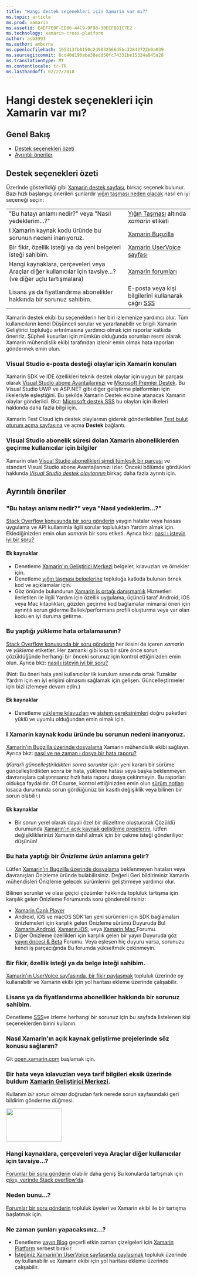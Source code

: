 ```yaml
---
title: "Hangi destek seçenekleri için Xamarin var mı?"
ms.topic: article
ms.prod: xamarin
ms.assetid: E4EF7E0F-ED86-44C9-9F98-38ECF881C7E2
ms.technology: xamarin-cross-platform
author: asb3993
ms.author: amburns
ms.openlocfilehash: 165313fb0150c2d9832566d5bc32842722b0a039
ms.sourcegitcommit: 6cd40d190abe38edd50fc74331be15324a845a28
ms.translationtype: MT
ms.contentlocale: tr-TR
ms.lasthandoff: 02/27/2018
---
```

# <a name="what-support-options-are-available-for-xamarin"></a>Hangi destek seçenekleri için Xamarin var mı?

## <a name="overview"></a>Genel Bakış
- [Destek seçenekleri özeti](#Summary_of_Support_Options)
- [Ayrıntılı öneriler](#Detailed_Recommendations)

## <a name="summary-of-support-options"></a>Destek seçenekleri özeti

Üzerinde gösterildiği gibi [Xamarin destek sayfası](https://www.xamarin.com/support), birkaç seçenek bulunur.  Bazı hızlı başlangıç önerileri şunlardır [yığın taşması neden olacak](http://stackoverflow.com/help/product-support) nasıl en iyi seçeneği seçin:

<table>
    <tr>
        <td>"Bu hatayı anlamı nedir?" veya "Nasıl yedeklerim...?"</td>
        <td><a href="http://stackoverflow.com/questions/ask?tags=xamarin">Yığın Taşması</a> altında <em>xamarin</em> etiketi</td>
    </tr>
    <tr>
        <td>I Xamarin kaynak kodu üründe bu sorunun nedeni inanıyoruz.</td>
        <td><a href="https://bugzilla.xamarin.com/page.cgi?id=bug-writing.html">Xamarin Bugzilla</a></td>
    </tr>
    <tr>
        <td>Bir fikir, özellik isteği ya da yeni belgeleri isteği sahibim.</td>
        <td><a href="https://xamarin.uservoice.com">Xamarin UserVoice sayfası</a></td>
    </tr>
    <tr>
        <td>Hangi kaynaklara, çerçeveleri veya Araçlar diğer kullanıcılar için tavsiye...? (ve diğer uçlu tartışmalara)</td>
        <td><a href="https://forums.xamarin.com/">Xamarin forumları</a></td>
    </tr>
    <tr>
        <td>Lisans ya da fiyatlandırma abonelikler hakkında bir sorunuz sahibim.</td>
        <td>E-posta veya kişi bilgilerini kullanarak çağrı <a href="https://www.xamarin.com/faq">SSS</a></td>
    </tr>
</table>

Xamarin destek ekibi bu seçeneklerin her biri izlemenize yardımcı olur.  Tüm kullanıcıların kendi Düşünceli sorular ve yararlanabilir ve bilgili Xamarin Geliştirici topluluğu artırılmasına yardımcı olmak için raporlar katkıda öneririz.  Şüpheli kusurları için mümkün olduğunda sorunları resmi olarak Xamarin mühendislik ekibi tarafından izlenir emin olmak hata raporları göndermek emin olun.

### <a name="visual-studio-email-support-incidents-for-xamarin-topics"></a>Visual Studio e-posta desteği olaylar için Xamarin konuları

Xamarin SDK ve IDE özellikleri teknik destek olaylar için uygun bir parçası olarak [Visual Studio abone Avantajlarınızı](https://msdn.microsoft.com/subscriptions/bb266240) ve [Microsoft Premier Destek](https://www.microsoft.com/en-us/microsoftservices/support.aspx).  Bu Visual Studio UWP ve ASP.NET gibi diğer geliştirme platformları için ilkeleriyle eşleştiğini.  Bu şekilde Xamarin Destek ekibine atanacak Xamarin olaylar gönderildi.  Bkz: [Microsoft destek SSS](https://support.microsoft.com/gp/offerprophone) bu olayları için ilkeleri hakkında daha fazla bilgi için.

Xamarin Test Cloud için destek olaylarının giderek gönderilebilen [Test bulut oturum açma sayfasına](https://testcloud.xamarin.com/login) ve açma **Destek** bağlantı.

### <a name="information-for-users-migrating-from-expired-xamarin-subscriptions-to-visual-studio-subscriptions"></a>Visual Studio abonelik süresi dolan Xamarin aboneliklerden geçirme kullanıcılar için bilgiler

Xamarin olan [Visual Studio abonelikleri şimdi tümleşik bir parçası](https://blog.xamarin.com/xamarin-for-all/) ve standart Visual Studio abone Avantajlarınızı izler.  Önceki bölümde gördükleri hakkında [ *Visual Studio destek olaylarının* ](#Visual_Studio_email_support_incidents_for_Xamarin_topics) birkaç daha fazla ayrıntı için.

## <a name="detailed-recommendations"></a>Ayrıntılı öneriler

### <a name="what-does-this-error-mean-or-how-do-i--"></a>"Bu hatayı anlamı nedir?" veya "Nasıl yedeklerim...?"

[Stack Overflow konusunda bir soru gönderin](http://stackoverflow.com/questions/ask?tags=xamarin) yaygın hatalar veya hassas uygulama ve API kullanımla ilgili sorular topluluktan Yardım almak için.  Eklediğinizden emin olun _xamarin_ bir soru etiketi.  Ayrıca bkz: [nasıl ı isteyin iyi bir soru?](http://stackoverflow.com/help/how-to-ask)

#### <a name="additional-resources"></a>Ek kaynaklar

-   Denetleme [Xamarin'ın Geliştirici Merkezi](/index.md) belgeler, kılavuzları ve örnekler için.
-   Denetleme [yığın taşması belgelerine](http://stackoverflow.com/documentation) topluluğa katkıda bulunan örnek kod ve açıklamalar için.
-   Göz önünde bulundurun [Xamarin iş ortağı danışmanlık](https://www.xamarin.com/consulting-partners) Hizmetleri ilerletilen ile ilgili Yardım için özellik uygulama, üçüncü taraf Android, iOS veya Mac kitaplıkları, gözden geçirme kod bağlamalar mimarisi öneri için ayrıntılı sorun giderme Bellek/performans profili oluşturma veya var olan kodu en iyi duruma getirme.

### <a name="what-does-this-installation-error-mean"></a>Bu yaptığı _yükleme_ hata ortalamasının?

[Stack Overflow konusunda bir soru gönderin](http://stackoverflow.com/questions/ask?tags=xamarin+installation) her ikisini de içeren _xamarin_ ve _yükleme_ etiketler.  Her zamanki gibi kısa bir süre önce sorun çözüldüğünde herhangi bir önceki sorunuz için kontrol ettiğinizden emin olun.  Ayrıca bkz: [nasıl ı isteyin iyi bir soru?](http://stackoverflow.com/help/how-to-ask)

(Not: Bu öneri hala yeni kullanıcılar ilk kurulum sırasında ortak Tuzaklar Yardım için en iyi erişimi olmasını sağlamak için gelişen.  Güncelleştirmeler için bizi izlemeye devam edin.)

#### <a name="additional-resources"></a>Ek kaynaklar

-   Denetleme [yükleme kılavuzları](~/cross-platform/get-started/installation/index.md) ve [sistem gereksinimleri](~/cross-platform/get-started/requirements.md) doğru paketleri yüklü ve uyumlu olduğundan emin olmak için.

### <a name="i-believe-this-problem-is-caused-by-a-defect-in-the-xamarin-source-code"></a>I Xamarin kaynak kodu üründe bu sorunun nedeni inanıyoruz.

[Xamarin'ın Bugzilla üzerinde dosyalama](https://bugzilla.xamarin.com/page.cgi?id=bug-writing.html) Xamarin mühendislik ekibi sağlayın.  Ayrıca bkz: [nasıl ve ne zaman ı dosya bir hata raporu?](~/cross-platform/troubleshooting/questions/howto-file-bug.md)

(*Kararlı güncelleştirildikten sonra sorunlar için*: yeni kararlı bir sürüme güncelleştirdikten sonra bir hata, yükleme hatası veya başka beklenmeyen davranışlara çalıştırırsanız hızlı hata raporu dosya çekinmeyin.  Bu raporları oldukça faydalıdır.  Of Course, kontrol ettiğinizden emin olun [sürüm notları](https://developer.xamarin.com/releases/) kısaca durumunda sorun gördüğünüz bir kasıtlı değişiklik veya bilinen bir sorun olabilir.)

#### <a name="additional-resources"></a>Ek kaynaklar

-   Bir sorun yerel olarak dayalı özel bir düzeltme oluşturarak Çözüldü durumunda [Xamarin'ın açık kaynak geliştirme projelerini](http://open.xamarin.com/), lütfen değişikliklerinizi Xamarin dahil almak için bir çekme isteği gönderiliyor düşünün!

### <a name="what-does-this-error-in-a-preview-product-mean"></a>Bu hata yaptığı bir _Önizleme ürün_ anlamına gelir?

Lütfen [Xamarin'ın Bugzilla üzerinde dosyalama](https://bugzilla.xamarin.com/page.cgi?id=bug-writing.html) beklenmeyen hataları veya davranışları Önizleme üründe bulabilirsiniz.  Değerli Geri bildiriminiz Xamarin mühendisleri Önizleme gelecek sürümlerini geliştirmeye yardımcı olur.

Bilinen sorunlar ve olası geçici çözümler hakkında topluluk tartışma için karşılık gelen Önizleme Forumunda soru gönderebilirsiniz:

-   [Xamarin Canlı Player](https://forums.xamarin.com/categories/live-player)
-   Android, iOS ve macOS SDK'ları yeni sürümleri için SDK bağlamaları önizlemeleri için karşılık gelen Önizleme sürümü Duyuruda Bul [Xamarin.Android](http://forums.xamarin.com/categories/android), [Xamarin.iOS](http://forums.xamarin.com/categories/ios), veya [Xamarin.Mac ](http://forums.xamarin.com/categories/mac) Forumu.
-   Diğer Önizleme özellikleri için karşılık gelen bir yayın Duyuruda göz [yayın öncesi & Beta](http://forums.xamarin.com/categories/xamarin-prerelease) Forumu.  Veya eşleşen hiç duyuru varsa, sorunuzu kendi iş parçacığında Bu forumda yükseltmek çekinmeyin.

### <a name="i-have-an-idea-feature-request-or-documentation-request"></a>Bir fikir, özellik isteği ya da belge isteği sahibim.

[Xamarin'ın UserVoice sayfasında, bir fikir paylaşmak](https://xamarin.uservoice.com) topluluk üzerinde oy kullanabilir ve Xamarin ekibi için yol haritası ekleme üzerinde çalışabilir.

### <a name="i-have-a-question-about-subscriptions-licensing-or-pricing"></a>Lisans ya da fiyatlandırma abonelikler hakkında bir sorunuz sahibim.

Denetleme [SSS](https://www.xamarin.com/faq)ve izleme herhangi bir sorunuz için bu sayfada listelenen kişi seçeneklerden birini kullanın.

### <a name="how-do-i-get-involved-in-xamarins-open-source-development-projects"></a>Nasıl Xamarin'ın açık kaynak geliştirme projelerinde söz konusu sağlarım?

Git [open.xamarin.com](http://open.xamarin.com/) başlamak için.

### <a name="i-found-a-mistake-or-missing-information-in-the-guides-or-recipes-on-the-xamarin-developer-centerindexmd"></a>Bir hata veya kılavuzları veya tarif bilgileri eksik üzerinde buldum [Xamarin Geliştirici Merkezi](/index.md).

Kullanım _bir sorun olması_ doğrudan fark nerede sorun sayfasındaki geri bildirim gönderme düğmesi.

[<img src="support-options-images/feedback.png" style="width: 152px; height: 90px;">](support-options-images/feedback.png)

### <a name="what-resources-frameworks-or-tools-do-other-users-recommend-for--"></a>Hangi kaynaklara, çerçeveleri veya Araçlar diğer kullanıcılar için tavsiye...?

[Forumlar bir soru gönderin](https://forums.xamarin.com/) olabilir daha geniş Bu konularda tartışmak için [çıkış, yerinde Stack overflow'da](http://stackoverflow.com/help/dont-ask).

### <a name="why-do-you--"></a>Neden bunu...?

[Forumlar bir soru gönderin](https://forums.xamarin.com/) topluluk üyeleri ve Xamarin ekibi ile bir tartışma başlatmak için.

### <a name="when-will-you--"></a>Ne zaman şunları yapacaksınız...?

-   Denetleme [yayın Blog](http://releases.xamarin.com/) geçerli etkin zaman çizelgeleri için [Xamarin Platform](https://www.xamarin.com/platform) serbest bırakır.
-   [İsteğiniz Xamarin'ın UserVoice sayfasında paylaşmak](https://xamarin.uservoice.com) topluluk üzerinde oy kullanabilir ve Xamarin ekibi için yol haritası ekleme üzerinde çalışabilir.

